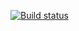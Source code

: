 [![Build status](https://ci.appveyor.com/api/projects/status/7888tm3ua4rg6c7f/branch/main?svg=true)](https://ci.appveyor.com/project/medik5670/restt/branch/main)
